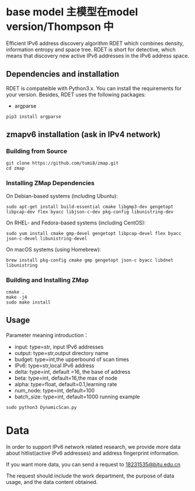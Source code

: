 # base model 主模型在model version/Thompson 中
Efficient IPv6 address discovery algorithm RDET which combines density, information entropy and space tree.  RDET is short for detective, which means that  discovery new active IPv6 addresses  in the IPv6 address space.

## Dependencies and installation
RDET is compateible with Python3.x. You can install the requirements for your version. Besides, RDET uses the following packages:
 
* argparse
```
pip3 install argparse
```

## zmapv6 installation (ask in IPv4 network)

###  Building from Source

```
git clone https://github.com/tumi8/zmap.git
cd zmap
```
### Installing ZMap Dependencies

On Debian-based systems (including Ubuntu):
```
sudo apt-get install build-essential cmake libgmp3-dev gengetopt libpcap-dev flex byacc libjson-c-dev pkg-config libunistring-dev
```

On RHEL- and Fedora-based systems (including CentOS):
```
sudo yum install cmake gmp-devel gengetopt libpcap-devel flex byacc json-c-devel libunistring-devel
```

On macOS systems (using Homebrew):
```
brew install pkg-config cmake gmp gengetopt json-c byacc libdnet libunistring
```

### Building and Installing ZMap

```
cmake .
make -j4
sudo make install
```

## Usage
Parameter meaning introduction：
* input:  type=str, input IPv6 addresses
* output: type=str,output directory name
* budget: type=int,the upperbound of scan times
* IPv6:   type=str,local IPv6 address
* delta:  type=int, default =16, the base of address
* beta:   type=int, default=16,the max of node
* alpha:  type=float, default=0.1,learning rate
* num_node: type=int, default=100
* batch_size: type=int, default=1000
running example
```
sudo python3 DynamicScan.py
```
# Data
In order to support IPv6 network related research, we provide more data about hitlist(active IPv6 addresses) and address fingerprint information.

If you want more data, you can send a request to 18231535@bjtu.edu.cn 

The request should include the work department, the purpose of data usage, and the data content obtained.





